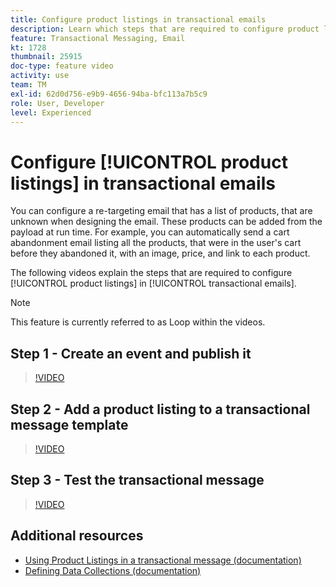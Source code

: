 ```yaml
---
title: Configure product listings in transactional emails
description: Learn which steps that are required to configure product listings in transactional emails.
feature: Transactional Messaging, Email
kt: 1728
thumbnail: 25915
doc-type: feature video
activity: use
team: TM
exl-id: 62d0d756-e9b9-4656-94ba-bfc113a7b5c9
role: User, Developer
level: Experienced
---
```

# Configure [!UICONTROL product listings] in transactional emails

You can configure a re-targeting email that has a list of products, that are unknown when designing the email. These products can be added from the payload at run time. For example, you can automatically send a cart abandonment email listing all the products, that were in the user's cart before they abandoned it, with an image, price, and link to each product.

The following videos explain the steps that are required to configure [!UICONTROL product listings] in [!UICONTROL transactional emails].

>[!NOTE]
>
>This feature is currently referred to as Loop within the videos.

## Step 1 - Create an event and publish it

>[!VIDEO](https://video.tv.adobe.com/v/25914?quality=12)

## Step 2 - Add a product listing to a transactional message template

>[!VIDEO](https://video.tv.adobe.com/v/25915?quality=12)

## Step 3 - Test the transactional message

>[!VIDEO](https://video.tv.adobe.com/v/25916?quality=12)

## Additional resources

* [Using Product Listings in a transactional message (documentation)](https://docs.adobe.com/content/help/en/campaign-standard/using/communication-channels/transactional-messaging/event-transactional-messages.html#using-product-listings-in-a-transactional-message)
* [Defining Data Collections (documentation)](https://docs.adobe.com/content/help/en/campaign-standard/using/administrating/configuring-channels/configuring-transactional-messaging.html#defining-data-collections)
